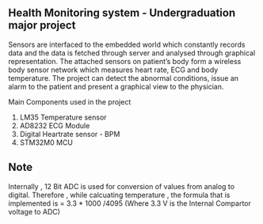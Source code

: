 ## Health Monitoring system - Undergraduation major project

Sensors are interfaced to the embedded world which constantly records data and the data is fetched through server and analysed through graphical representation. The attached sensors on patient’s body form a wireless body sensor network which measures heart rate,  ECG and body temperature. The project can detect the abnormal conditions, issue an alarm to the patient and present a graphical view to the physician.

Main Components used in the project  
1. LM35 Temperature sensor  
2. AD8232 ECG Module  
3. Digital Heartrate sensor - BPM   
4. STM32M0 MCU  

## Note
Internally , 12 Bit ADC is used for conversion of values from analog to digital. Therefore , while calcuating temperature , the formula that is implemented is 
= 3.3 * 1000 /4095 (Where 3.3 V is the Internal Compartor voltage to ADC)



